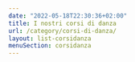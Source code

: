 ```yaml
---
date: "2022-05-18T22:30:36+02:00"
title: I nostri corsi di danza
url: /category/corsi-di-danza/
layout: list-corsidanza
menuSection: corsidanza
---
```


<!--
<p>questo è il body di /content/category/corsi-di-danza/_index.md

	Utilizza layouts\taxonomy\list-corsidanza.html (per il titolo e la griglia)
	Utilizza il template summary.html (i riquadri della griglia)
-->
